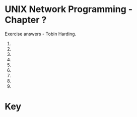 UNIX Network Programming - Chapter ?
=====================================
Exercise answers - Tobin Harding.

1.  
2.  
3.  
4.  
5.  
6.  
7.  
8.  
9.  


Key 
===  
